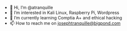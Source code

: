 - 👋 Hi, I’m @atranquille
- 👀 I’m interested in  Kali Linux, Raspberry Pi, Wordpress
- 🌱 I’m currently learning Comptia A+ and ethical hacking
- 📫 How to reach me on josephtranquille@bigpond.com

<!---
atranquille/atranquille is a ✨ special ✨ repository because its `README.md` (this file) appears on your GitHub profile.
You can click the Preview link to take a look at your changes.
--->
